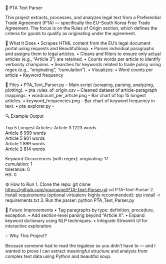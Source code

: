 📘 PTA Text Parser

This project extracts, processes, and analyzes legal text from a Preferential Trade Agreement (PTA) — specifically the EU–South Korea Free Trade Agreement. The focus is on the Rules of Origin section, which defines the criteria for goods to qualify as originating under the agreement.

🚀 What It Does
	•	Scrapes HTML content from the EU’s legal document portal using requests and BeautifulSoup.
	•	Parses individual paragraphs and assigns them to legal articles.
	•	Cleans and filters to ensure only actual articles (e.g., “Article 3”) are retained.
	•	Counts words per article to identify verbosity champions.
	•	Searches for keywords related to trade policy using regex (e.g., “originating”, “cumulation”).
	•	Visualizes:
	•	Word counts per article
	•	Keyword frequency

📂 Files
	•	PTA_Text_Parser.py – Main script (scraping, parsing, analyzing, plotting).
	•	pta_rules_of_origin.csv – Cleaned dataset of article-paragraph mappings.
	•	wordcount_per_article.png – Bar chart of top 15 longest articles.
	•	keyword_frequencies.png – Bar chart of keyword frequency in text.
    •   pta_explorer.py - 

🔍 Example Output

Top 5 Longest Articles:
Article 3    1223 words  
Article 6     999 words  
Article 5     901 words  
Article 1     899 words  
Article 2     814 words  

Keyword Occurrences (with regex):
originating: 17  
cumulation: 1  
tolerance: 0  
HS: 0  

⚙️ How to Run
	1.	Clone the repo:
    git clone https://github.com/yourname/PTA-Text-Parser.git
    cd PTA-Text-Parser
	2.	Install requirements (optional virtualenv highly recommended):
    pip install -r requirements.txt
    3.	Run the parser:
    python PTA_Text_Parser.py

🧠 Future Improvements
	•	Tag paragraphs by type: definition, procedure, exception.
	•	Add section-level parsing beyond “Article X”.
	•	Expand keyword dictionary using NLP techniques.
	•	Integrate Streamlit UI for interactive exploration.

💡 Why This Project?

Because someone had to read the legalese so you didn’t have to — and I wanted to prove I can extract meaningful structure and analysis from complex text data using Python and beautiful soup.